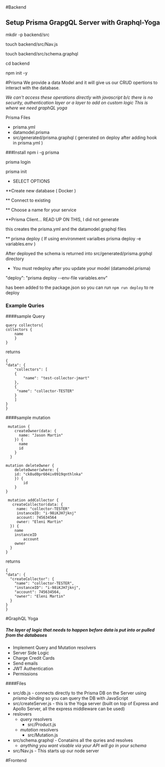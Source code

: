 #Backend
## Setup Prisma  GrapgQL Server with Graphql-Yoga

mkdir -p backend/src

touch backend/src/Nav.js

touch backend/src/schema.graphql

cd backend

npm init -y


#Prisma
We provide a data Model and it will give us our CRUD opertions to interact with the database.

*We can't access these operations directly with javascript b/c there is no security, authentication layer or a layer to add on custom logic This is where we need graphQL yoga*

Prisma Files
 
 * prisma.yml
 * datamodel.prisma
 * src/generated/prisma.graphql ( generated on deploy after adding hook in prisma.yml )

###Install
npm i -g prisma

prisma login

prisma init 
* SELECT OPTIONS

**Create new database ( Docker )

** Connect to existing

** Choose a name for your service

**Prisma Client... READ UP ON THIS, I did not generate 

this creates the prisma.yml and the datamodel.graphql files

** prisma deploy  ( If using environment varialbes prisma deploy -e variables.env )

After deployed the schema is returned into src/generated/prisma.grphql directory

* You must redeploy after you update your model (datamodel.prisma)

 "deploy": "prisma deploy --env-file variables.env" 
 
 has been added to the package.json so you can run
 `npm run deploy` to re deploy
 
 ### Example Quries
 ####sample Query
 
    query collectors{
    collectors {
        name
        }
    }

returns

    {
    "data": {
        "collectors": [
        {
            "name": "test-collector-jmart"
        },
        {
         "name": "collector-TESTER"
        }
        ]
    }
    }
    
 
####sample mutation

     mutation {
  	    createOwner(data: {
          name: "Jason Martin"
        }) {
   	      name
          id
        }
      }
      
    mutation deleteOwner {
        deleteOwner(where: {
        id: "ck8ud0pr604iv0919qnthlnka"
        }) {
            id
        }
    }
    
     mutation addCollector {
       createCollector(data: {
         name: "collector-TESTER"
         instanceID: "i-98iKJH7jknj"
         account: 745634564
         owner: "Eleni Martin"
      }) {
       	name
       	instanceID
    		account
        owner
      }
    }
    
 returns
 
    {
    "data": {
      "createCollector": {
        "name": "collector-TESTER",
        "instanceID": "i-98iKJH7jknj",
        "account": 745634564,
        "owner": "Eleni Martin"
      }
    }
    }
 
 #GraphQL Yoga
 
##### The layer of logic that needs to happen before data is put into or pulled from the databases
 
* Implement Query and Mutation resolvers
* Server Side Logic
* Charge Credit Cards
* Send emails
* JWT Authentication
* Permissions
 
 ####Files
 
 - src/db.js  - connects directly to the Prisma DB on the Server using *prisma-binding* so you can query the DB with JavaScript
 - src/createServer.js - this is the Yoga server (built on top of Express and Apollo Server, all the express middleware can be used) 
 - reslovers 
    - *query* resolvers
        - src/Product.js   
    - *mutation* resolvers
        - src/Mutation.js
  - src/schema.graphql - Conatains all the quries and resolves 
    - *anything you want visable via your API will go in your schema*
  - src/Nav.js - This starts up our node server
  
  #Frontend
  